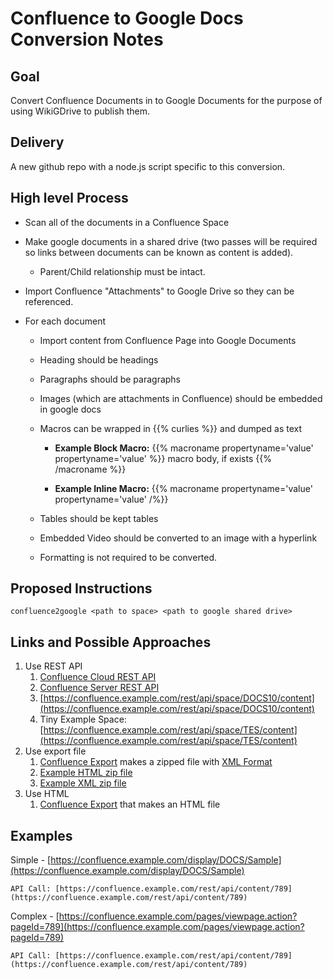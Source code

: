 # Confluence to Google Docs Conversion Notes

## Goal

Convert Confluence Documents in to Google Documents for the purpose of using WikiGDrive to publish them.



## Delivery

A new github repo with a node.js script specific to this conversion.

## High level Process

* Scan all of the documents in a Confluence Space

* Make google documents in a shared drive (two passes will be required so links between documents can be known as content is added).
    * Parent/Child relationship must be intact.

* Import Confluence "Attachments" to Google Drive so they can be referenced.

* For each document

    * Import content from Confluence Page into Google Documents

    * Heading should be headings

    * Paragraphs should be paragraphs

    * Images (which are attachments in Confluence) should be embedded in google docs

    * Macros can be wrapped in {{% curlies %}} and dumped as text

        * <strong>Example Block Macro:</strong>
          {{% macroname propertyname='value' propertyname='value' %}}
          macro body, if exists
          {{% /macroname %}}

        * <strong>Example Inline Macro:</strong>
          {{% macroname propertyname='value' propertyname='value' /%}}

    * Tables should be kept tables

    * Embedded Video should be converted to an image with a hyperlink

    * Formatting is not required to be converted.



## Proposed Instructions



```
confluence2google <path to space> <path to google shared drive>
```


## Links and Possible Approaches

1. Use REST API
    1. [Confluence Cloud REST API](https://developer.atlassian.com/cloud/confluence/rest/)
    2. [Confluence Server REST API](https://docs.atlassian.com/ConfluenceServer/rest/7.0.3/)
    3. [https://confluence.example.com/rest/api/space/DOCS10/content](https://confluence.example.com/rest/api/space/DOCS10/content)
    4. Tiny Example Space: [https://confluence.example.com/rest/api/space/TES/content](https://confluence.example.com/rest/api/space/TES/content)
2. Use export file
    1. [Confluence Export](https://confluence.atlassian.com/confcloud/import-a-confluence-space-724765531.html) makes a zipped file with [XML Format](https://confluence.atlassian.com/jirakb/xml-format-for-import-export-files-695108230.html)
    2. [Example HTML zip file](gdoc:abc)
    3. [Example XML zip file](gdoc:abc)
3. Use HTML
    1. [Confluence Export](https://confluence.atlassian.com/confcloud/import-a-confluence-space-724765531.html) that makes an HTML file

## Examples

Simple - [https://confluence.example.com/display/DOCS/Sample](https://confluence.example.com/display/DOCS/Sample)

	API Call: [https://confluence.example.com/rest/api/content/789](https://confluence.example.com/rest/api/content/789)

Complex - [https://confluence.example.com/pages/viewpage.action?pageId=789](https://confluence.example.com/pages/viewpage.action?pageId=789)

	API Call: [https://confluence.example.com/rest/api/content/789](https://confluence.example.com/rest/api/content/789)

